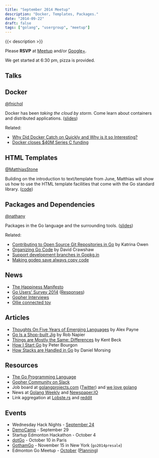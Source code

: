 ```yaml
---
title: "September 2014 Meetup"
description: "Docker, Templates, Packages."
date: "2014-09-22"
draft: false
tags: ["golang", "usergroup", "meetup"]
---
```

{{< description >}}

Please **RSVP** at [Meetup](https://www.meetup.com/startupedmonton/events/199276992/) and/or [Google+](https://plus.google.com/events/cc2emrbrmvg6sa9f8svlu2tu2k4).

We get started at 6:30 pm, pizza is provided.

## Talks

## Docker

[@fnichol](https://twitter.com/fnichol)

Docker has been _taking the cloud by storm._ Come learn about containers and distributed applications. ([slides](https://speakerdeck.com/fnichol/edmonton-go-september-2014-docker))

Related:

- [Why Did Docker Catch on Quickly and Why is it so Interesting?](http://thenewstack.io/why-did-docker-catch-on-quickly-and-why-is-it-so-interesting/)
- [Docker closes $40M Series C funding](https://blog.docker.com/2014/09/docker-closes-40m-series-c-led-by-sequoia/)

## HTML Templates

[@MatthiasStone](https://twitter.com/MatthiasStone)

Building on the introduction to text/template from June, Matthias will show us how to use the HTML template facilities that come with the Go standard library. ([code](https://github.com/edmontongo/presentations/tree/main/2014-09/html-templates))

## Packages and Dependencies

[@nathany](https://twitter.com/nathany)

Packages in the Go language and the surrounding tools. ([slides](https://speakerdeck.com/nathany/go-packages))

Related:

- [Contributing to Open Source Git Repositories in Go](https://blog.splice.com/contributing-open-source-git-repositories-go/) by Katrina Owen
- [Organizing Go Code](https://talks.golang.org/2014/organizeio.slide#1) by David Crawshaw
- [Support development branches in Gopkg.in](https://github.com/niemeyer/gopkg/issues/25)
- [Making godep save always copy code](https://docs.google.com/document/d/1Dxo9PHfNVETus0UCAuviysZZAr2Hv_vPBMK1-9jBU4M/edit)

## News

- [The Happiness Manifesto](https://github.com/scottefein/the-happiness-manifesto)
- [Go Users' Survey 2014](https://docs.google.com/forms/d/1FLPeANe5Dwqz473lgdxxdc6xumDKTQ7KEqmRvazm2a4/viewform) ([Responses](https://docs.google.com/forms/d/1FLPeANe5Dwqz473lgdxxdc6xumDKTQ7KEqmRvazm2a4/viewanalytics))
- [Gopher Interviews](http://list.ly/list/Pak-gopher-interviews)
- [Ollie connected toy](http://www.gosphero.com/ollie/)

## Articles

- [Thoughts On Five Years of Emerging Languages](https://al3x.net/2014/09/16/thoughts-on-five-years-of-emerging-languages.html) by Alex Payne
- [Go Is a Shop-built Jig](http://robnapier.net/go-is-a-shop-built-jig) by Rob Napier
- [Things are Mostly the Same: Differences](https://www.facebook.com/notes/kent-beck/things-are-mostly-the-same-differences/824835944215938) by Kent Beck
- [How I Start Go](http://howistart.org/posts/go/1) by Peter Bourgon
- [How Stacks are Handled in Go](https://blog.cloudflare.com/how-stacks-are-handled-in-go/) by Daniel Morsing

## Resources

- [The Go Programming Language](https://golang.org//)
- [Gopher Community on Slack](https://blog.gopheracademy.com/gophers-slack-community)
- Job board at [golangprojects.com](https://www.golangprojects.com/) ([Twitter](https://twitter.com/golangprojects)) and [we love golang](https://www.welovegolang.com/)
- News at [Golang Weekly](https://golangweekly.com/) and [Newspaper.IO](http://www.newspaper.io/golang)
- Link aggregation at [Lobste.rs](https://lobste.rs/t/go) and [reddit](https://www.reddit.com/r/golang/)

## Events

- Wednesday Hack Nights - [September 24](https://www.meetup.com/startupedmonton/events/205972242/)
- [DemoCamp](https://www.meetup.com/startupedmonton/events/206914442/) - September 29
- Startup Edmonton Hackathon - October 4
- [dotGo](https://www.dotgo.eu/) - October 10 in Paris
- [GothamGo](http://gothamgo.com/) - November 15 in New York (`go2014presale`)
- Edmonton Go Meetup - [October](/meetup/2014-10/) ([Planning](https://github.com/edmontongo/presentations/issues/13))
